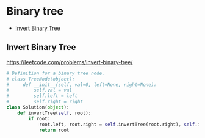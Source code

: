# Binary tree

+ [Invert Binary Tree](#invert-binary-tree)

## Invert Binary Tree

https://leetcode.com/problems/invert-binary-tree/

```python
# Definition for a binary tree node.
# class TreeNode(object):
#     def __init__(self, val=0, left=None, right=None):
#         self.val = val
#         self.left = left
#         self.right = right
class Solution(object):
    def invertTree(self, root):
        if root:
            root.left, root.right = self.invertTree(root.right), self.invertTree(root.left)
            return root

```